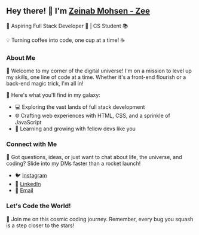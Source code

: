 ## Hey there! 👋 I'm [Zeinab Mohsen - Zee](https://www.instagram.com/with_zee/?hl=en)

🌸 Aspiring Full Stack Developer 🚀 | CS Student 📚

💡 Turning coffee into code, one cup at a time! ☕

### About Me

🎉 Welcome to my corner of the digital universe! I'm on a mission to level up my skills, one line of code at a time. Whether it's a front-end flourish or a back-end magic trick, I'm all in!

🌟 Here's what you'll find in my galaxy:

- 💻 Exploring the vast lands of full stack development
- 🌐 Crafting web experiences with HTML, CSS, and a sprinkle of JavaScript
- 🚀 Learning and growing with fellow devs like you

### Connect with Me

💌 Got questions, ideas, or just want to chat about life, the universe, and coding? Slide into my DMs faster than a rocket launch!

- 🐦 [Instagram](https://www.instagram.com/with_zee/?hl=en)
- 💼 [LinkedIn](https://www.linkedin.com/in/zeinab-mohsenn/)
- 📧 [Email](mailto:zainabhmohsen.com)


### Let's Code the World!

🚀 Join me on this cosmic coding journey. Remember, every bug you squash is a step closer to the stars!

<!-- Credits to the universe of creativity for inspiring this readme! 🌌 -->

